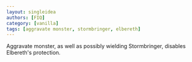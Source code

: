 ```yaml
---
layout: singleidea
authors: [FIQ]
category: [vanilla]
tags: [aggravate monster, stormbringer, elbereth]
---
```

Aggravate monster, as well as possibly wielding Stormbringer, disables Elbereth's protection.
